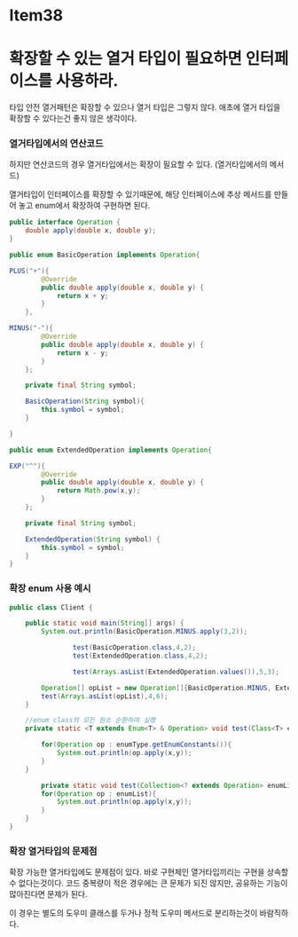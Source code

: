 # Item38

# 확장할 수 있는 열거 타입이 필요하면 인터페이스를 사용하라.

타입 안전 열거패턴은 확장할 수 있으나 열거 타입은 그렇지 않다. 애초에 열거 타입을 확장할 수 있다는건 좋지 않은 생각이다.

### 열거타입에서의 연산코드

하지만 연산코드의 경우 열거타입에서는 확장이 필요할 수 있다. (열거타입에서의 메서드)

열거타입이 인터페이스를 확장할 수 있기때문에, 해당 인터페이스에 추상 메서드를 만들어 놓고 enum에서 확장하여 구현하면 된다.

```java
public interface Operation {
    double apply(double x, double y);
}
```

```java
public enum BasicOperation implements Operation{

PLUS("+"){
        @Override
        public double apply(double x, double y) {
            return x + y;
        }
    },

MINUS("-"){
        @Override
        public double apply(double x, double y) {
            return x - y;
        }
    };

    private final String symbol;

    BasicOperation(String symbol){
        this.symbol = symbol;
    }

}
```

```java
public enum ExtendedOperation implements Operation{

EXP("^"){
        @Override
        public double apply(double x, double y) {
            return Math.pow(x,y);
        }
    };

    private final String symbol;

    ExtendedOperation(String symbol) {
        this.symbol = symbol;
    }
}
```

### 확장 enum 사용 예시

```java
public class Client {

    public static void main(String[] args) {
        System.out.println(BasicOperation.MINUS.apply(3,2));

				test(BasicOperation.class,4,2);
				test(ExtendedOperation.class,4,2);

				test(Arrays.asList(ExtendedOperation.values()),5,3);

        Operation[] opList = new Operation[]{BasicOperation.MINUS, ExtendedOperation.EXP};
        test(Arrays.asList(opList),4,6);
    }

    //enum class의 모든 원소 순환하며 실행
    private static <T extends Enum<T> & Operation> void test(Class<T> enumType, double x, double y){

        for(Operation op : enumType.getEnumConstants()){
            System.out.println(op.apply(x,y));
        }
    }

		private static void test(Collection<? extends Operation> enumList, double x, double y){
        for(Operation op : enumList){
            System.out.println(op.apply(x,y));
        }
    }
}

```

### 확장 열거타입의 문제점

확장 가능한 열거타입에도 문제점이 있다. 바로 구현체인 열거타입끼리는 구현을 상속할 수 없다는것이다. 코드 중복량이 적은 경우에는 큰 문제가 되진 않지만, 공유하는 기능이 많아진다면 문제가 된다.

이 경우는 별도의 도우미 클래스를 두거나 정적 도우미 메서드로 분리하는것이 바람직하다.